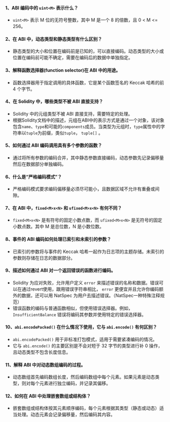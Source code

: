 #### 1、ABI 编码中的 `uint<M>` 表示什么？
- `uint<M>` 表示 M 位的无符号整数，其中 M 是一个 8 的倍数，且 0 < M <= 256。
#### 2、在 ABI 中，动态类型和静态类型有什么区别？
- 静态类型的大小和位置在编码前是已知的，可以直接编码。动态类型的大小或位置在编码前可能不确定，需要在编码后的数据中单独指定。
#### 3、解释函数选择器(function selector)在 ABI 中的用途。
- 函数选择器用于指定调用的具体函数，它是某个函数签名的 Keccak 哈希的前 4 个字节。
#### 4、在 Solidity 中，哪些类型不被 ABI 直接支持？
- Solidity 中的元组类型不被 ABI 直接支持，需要特定的处理。
- 根据Solidity文档中的描述，元组在ABI中的表示方式是通过一个对象，该对象包含`name`、`type`和可能的`components`成员。当类型为元组时，`type`属性中的字符串以`tuple`为前缀，类似`tuple`， `tuple[]` 。
#### 5、如何通过 ABI 编码调用具有多个参数的函数？
- 通过将所有参数的编码合并，其中静态参数直接编码，动态参数先记录偏移量然后在数据部分单独编码。
#### 6、什么是“严格编码模式”？
- 严格编码模式要求编码偏移量必须尽可能小，且数据区域不允许有重叠或间隙。
#### 7、在 ABI 中，`fixed<M>x<N>` 和 `ufixed<M>x<N>` 有何不同？
- `fixed<M>x<N>` 是有符号的固定小数点数，而 `ufixed<M>x<N>` 是无符号的固定小数点数。其中 M 是总位数，N 是小数位数。
#### 8、事件的 ABI 编码如何处理已索引和未索引的参数？
- 已索引的参数将与事件的 Keccak 哈希一起作为日志项的主题存储。未索引的参数则存储在日志的数据部分。
#### 9、描述如何通过 ABI 对一个返回错误的函数进行编码。
- Solidity 为应对失败，允许用户定义 `error` 来描述错误的名称和数据。错误可以在通过revert使用，跟用错误字符串相比， `error` 更便宜并且允许你编码额外的数据，还可以用 NatSpec 为用户去描述错误。（NatSpec一种特殊注释规范）
- 错误函数的编码与普通函数相似，但使用错误选择器。例如，`InsufficientBalance` 错误将编码其参数并使用特定的错误选择器。
#### 10、`abi.encodePacked()` 在什么情况下使用，它与 `abi.encode()` 有何区别？
- `abi.encodePacked()` 用于非标准打包模式，适用于需要紧凑编码的情况。
- 它与 `abi.encode()` 的主要区别是不会对短于 32 字节的类型进行补 0 操作，且动态类型不包含长度信息。
#### 11、解释 ABI 中对动态数组编码的过程。
- 动态数组首先编码数组长度，然后编码数组中每个元素。如果元素是动态类型，则对每个元素进行独立编码，并记录其偏移。
#### 12、如何在 ABI 中处理嵌套数组或结构体？
- 嵌套数组或结构体按其元素顺序编码，每个元素根据其类型（静态或动态）适当处理。动态元素会记录偏移量，然后编码其内容。